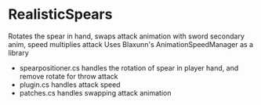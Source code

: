 # RealisticSpears

Rotates the spear in hand, swaps attack animation with sword secondary anim, speed multiplies attack
Uses Blaxunn's AnimationSpeedManager as a library

- spearpositioner.cs handles the rotation of spear in player hand, and remove rotate for throw attack 
- plugin.cs handles attack speed 
- patches.cs handles swapping attack animation
